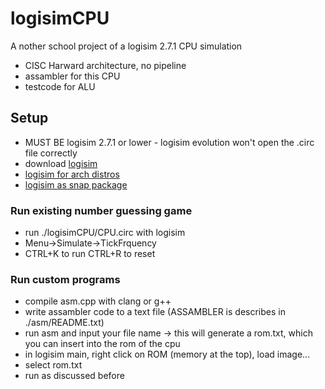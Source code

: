 # logisimCPU

A nother school project of a logisim 2.7.1 CPU simulation
- CISC Harward architecture, no pipeline
- assambler for this CPU
- testcode for ALU

## Setup
- MUST BE logisim 2.7.1 or lower - logisim evolution won't open the .circ file correctly
- download [logisim](http://www.cburch.com/logisim/download.html)
- [logisim for arch distros](https://aur.archlinux.org/packages/logisim)
- [logisim as snap package](https://snapcraft.io/logisim-snapcraft)
### Run existing number guessing game
- run ./logisimCPU/CPU.circ with logisim
- Menu->Simulate->TickFrquency
- CTRL+K to run CTRL+R to reset
### Run custom programs
- compile asm.cpp with clang or g++
- write assambler code to a text file (ASSAMBLER is describes in ./asm/README.txt)
- run asm and input your file name -> this will generate a rom.txt, which you can insert into the rom of the cpu
- in logisim main, right click on ROM (memory at the top), load image...
- select rom.txt
- run as discussed before
